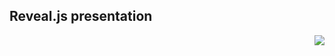 ## Reveal.js presentation

<a href='https://connect.posit.cloud/publish?framework=quarto&sourceRepositoryURL=https%3A%2F%2Fgithub.com%2Fquarto-dev%2Fquarto-gallery&sourceRef=main&sourceRefType=branch&primaryFile=presentations%2Frevealjs%2Freveal.qmd'><img src='https://cdn.connect.posit.cloud/assets/publish-to-connect-blue.svg' align="right" /></a>